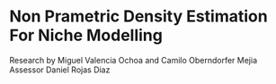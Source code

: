 # Non Prametric Density Estimation For Niche Modelling

Research by Miguel Valencia Ochoa and Camilo Oberndorfer Mejia
Assessor Daniel Rojas Diaz
